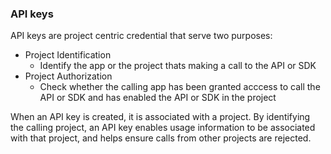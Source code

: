 ### API keys

API keys are project centric credential that serve two purposes:
- Project Identification
    - Identify the app or the project thats making a call to the API or SDK
- Project Authorization
    - Check whether the calling app has been granted acccess to call the API or SDK and has enabled the API or SDK in the project

When an API key is created, it is associated with a project. By identifying the calling project, an API key enables usage information to be associated with that project, and helps ensure calls from other projects are rejected.